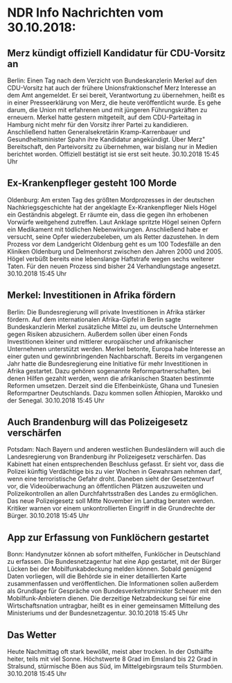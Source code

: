 # NDR Info Nachrichten vom 30.10.2018:


## Merz kündigt offiziell Kandidatur für CDU-Vorsitz an
Berlin: Einen Tag nach dem Verzicht von Bundeskanzlerin Merkel auf den CDU-Vorsitz hat auch der frühere Unionsfraktionschef Merz Interesse an dem Amt angemeldet. Er sei bereit, Verantwortung zu übernehmen, heißt es in einer Presseerklärung von Merz, die heute veröffentlicht wurde. Es gehe darum, die Union mit erfahrenen und mit jüngeren Führungskräften zu erneuern. Merkel hatte gestern mitgeteilt, auf dem CDU-Parteitag in Hamburg nicht mehr für den Vorsitz ihrer Partei zu kandidieren. Anschließend hatten Generalsekretärin Kramp-Karrenbauer und Gesundheitsminister Spahn ihre Kandidatur angekündigt. Über Merz" Bereitschaft, den Parteivorsitz zu übernehmen, war bislang nur in Medien berichtet worden. Offiziell bestätigt ist sie erst seit heute. 30.10.2018 15:45 Uhr 

## Ex-Krankenpfleger gesteht 100 Morde
Oldenburg: Am ersten Tag des größten Mordprozesses in der deutschen Nachkriegsgeschichte hat der angeklagte Ex-Krankenpfleger Niels Högel ein Geständnis abgelegt. Er räumte ein, dass die gegen ihn erhobenen Vorwürfe weitgehend zutreffen. Laut Anklage spritzte Högel seinen Opfern ein Medikament mit tödlichen Nebenwirkungen. Anschließend habe er versucht, seine Opfer wiederzubeleben, um als Retter dazustehen. In dem Prozess vor dem Landgericht Oldenburg geht es um 100 Todesfälle an den Kliniken Oldenburg und Delmenhorst zwischen den Jahren 2000 und 2005. Högel verbüßt bereits eine lebenslange Haftstrafe wegen sechs weiterer Taten. Für den neuen Prozess sind bisher 24 Verhandlungstage angesetzt. 30.10.2018 15:45 Uhr 

## Merkel: Investitionen in Afrika fördern
Berlin: Die Bundesregierung will private Investitionen in Afrika stärker fördern. Auf dem internationalen Afrika-Gipfel in Berlin sagte Bundeskanzlerin Merkel zusätzliche Mittel zu, um deutsche Unternehmen gegen Risiken abzusichern. Außerdem sollen über einen Fonds Investitionen kleiner und mittlerer europäischer und afrikanischer Unternehmen unterstützt werden. Merkel betonte, Europa habe Interesse an einer guten und gewinnbringenden Nachbarschaft. Bereits im vergangenen Jahr hatte die Bundesregierung eine Initiative für mehr Investitionen in Afrika gestartet. Dazu gehören sogenannte Reformpartnerschaften, bei denen Hilfen gezahlt werden, wenn die afrikanischen Staaten bestimmte Reformen umsetzen. Derzeit sind die Elfenbeinküste, Ghana und Tunesien Reformpartner Deutschlands. Dazu kommen sollen Äthiopien, Marokko und der Senegal. 30.10.2018 15:45 Uhr 

## Auch Brandenburg will das Polizeigesetz verschärfen
Potsdam: Nach Bayern und anderen westlichen Bundesländern will auch die Landesregierung von Brandenburg ihr Polizeigesetz verschärfen. Das Kabinett hat einen entsprechenden Beschluss gefasst. Er sieht vor, dass die Polizei künftig Verdächtige bis zu vier Wochen in Gewahrsam nehmen darf, wenn eine terroristische Gefahr droht. Daneben sieht der Gesetzentwurf vor, die Videoüberwachung an öffentlichen Plätzen auszuweiten und Polizeikontrollen an allen Durchfahrtsstraßen des Landes zu ermöglichen. Das neue Polizeigesetz soll Mitte November im Landtag beraten werden. Kritiker warnen vor einem unkontrollierten Eingriff in die Grundrechte der Bürger. 30.10.2018 15:45 Uhr 

## App zur Erfassung von Funklöchern gestartet
Bonn: Handynutzer können ab sofort mithelfen, Funklöcher in Deutschland zu erfassen. Die Bundesnetzagentur hat eine App gestartet, mit der Bürger Lücken bei der Mobilfunkabdeckung melden können. Sobald genügend Daten vorliegen, will die Behörde sie in einer detaillierten Karte zusammenfassen und veröffentlichen. Die Informationen sollen außerdem als Grundlage für Gespräche von Bundesverkehrsminister Scheuer mit den Mobilfunk-Anbietern dienen. Die derzeitige Netzabdeckung sei für eine Wirtschaftsnation untragbar, heißt es in einer gemeinsamen Mitteilung des Ministeriums und der Bundesnetzagentur. 30.10.2018 15:45 Uhr 

## Das Wetter
Heute Nachmittag oft stark bewölkt, meist aber trocken. In der Osthälfte heiter, teils mit viel Sonne. Höchstwerte 8 Grad im Emsland bis 22 Grad in Stralsund, stürmische Böen aus Süd, im Mittelgebirgsraum teils Sturmböen. 30.10.2018 15:45 Uhr 
